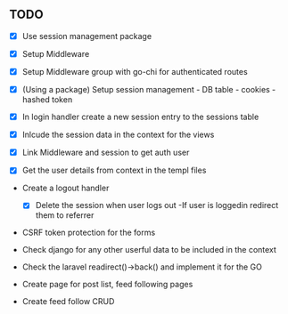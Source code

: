 ## TODO
-[x] Use session management package
- [x] Setup Middleware
- [x] Setup Middleware group with go-chi for authenticated routes
- [x] (Using a package) Setup session management - DB table - cookies - hashed token 
- [x] In login handler create a new session entry to the sessions table
- [x] Inlcude the session data in the context for the views
- [x] Link Middleware and session to get auth user

-[x] Get the user details from context in the templ files
- Create a logout handler
    - [x] Delete the session when user logs out
    -If user is loggedin redirect them to referrer

- CSRF token protection for the forms
- Check django for any other userful data to be included in the context
- Check the laravel readirect()->back() and implement it for the GO

- Create page for post list, feed following pages
- Create feed follow CRUD
